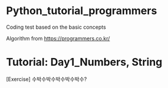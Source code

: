 # Python_tutorial_programmers
Coding test based on the basic concepts

Algorithm from https://programmers.co.kr/


# Tutorial: Day1_Numbers, String
[Exercise] 수박수박수박수박수박수?  

